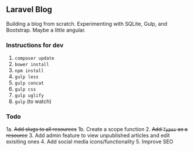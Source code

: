 ## Laravel Blog

Building a blog from scratch. Experimenting with SQLite, Gulp, and Bootstrap. Maybe a little angular.


### Instructions for dev

1. `composer update`
2. `bower install`
3. `npm install`
4. `gulp less`
5. `gulp concat`
6. `gulp css`
7. `gulp uglify`
8. `gulp` (to watch)

### Todo

1a. <s>Add slugs to all resources</s>
1b. Create a scope function
2. <s>Add `Types` as a resource</s>
3. Add admin feature to view unpublished articles and edit exisiting ones
4. Add social media icons/functionality
5. Improve SEO